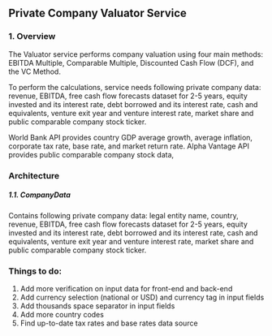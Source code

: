 
## Private Company Valuator Service

### 1. Overview

The Valuator service performs company valuation using four main methods: 
EBITDA Multiple, Comparable Multiple, Discounted Cash Flow (DCF), 
and the VC Method.

To perform the calculations, service needs following private 
company data: revenue, EBITDA, free cash flow forecasts dataset 
for 2-5 years, equity invested and its interest rate, debt borrowed 
and its interest rate, cash and equivalents, venture exit year and 
venture interest rate, market share and public comparable company 
stock ticker.

World Bank API provides country GDP average growth, average inflation, 
corporate tax rate, base rate, and market return rate. Alpha Vantage 
API provides public comparable company stock data,


### Architecture
##### 1.1. CompanyData
Contains following private company data: legal entity name, country,
revenue, EBITDA, free cash flow forecasts dataset for 2-5 years, 
equity invested and its interest rate, debt borrowed and its interest 
rate, cash and equivalents, venture exit year and venture interest 
rate, market share and public comparable company stock ticker.



### Things to do:
1. Add more verification on input data for front-end and back-end
2. Add currency selection (national or USD) and currency tag in input fields
3. Add thousands space separator in input fields
4. Add more country codes
5. Find up-to-date tax rates and base rates data source
